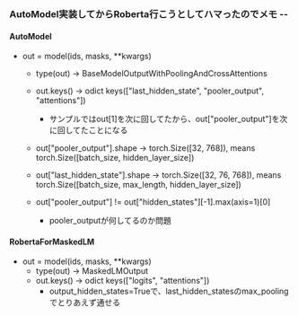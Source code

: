 ### AutoModel実装してからRoberta行こうとしてハマったのでメモ --

#### AutoModel
* out = model(ids, masks, **kwargs)
    * type(out) -> BaseModelOutputWithPoolingAndCrossAttentions
    * out.keys() -> odict keys(["last_hidden_state", "pooler_output", "attentions"])
        * サンプルではout[1]を次に回してたから、out["pooler_output"]を次に回してたことになる
    * out["pooler_output"].shape -> torch.Size([32, 768]), means torch.Size([batch_size, hidden_layer_size])
    * out["last_hidden_state"].shape -> torch.Size([32, 76, 768]), means torch.Size([batch_size, max_length, hidden_layer_size])

    * out["pooler_output"] != out["hidden_states"][-1].max(axis=1)[0]
        * pooler_outputが何してるのか問題

#### RobertaForMaskedLM
* out = model(ids, masks, **kwargs)
    * type(out) -> MaskedLMOutput
    * out.keys() -> odict keys(["logits", "attentions"])
        * output_hidden_states=Trueで、last_hidden_statesのmax_poolingでとりあえず通せる